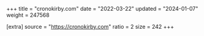 +++
title = "cronokirby.com"
date = "2022-03-22"
updated = "2024-01-07"
weight = 247568

[extra]
source = "https://cronokirby.com"
ratio = 2
size = 242
+++
